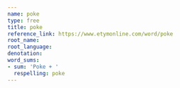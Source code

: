 ```yaml
---
name: poke
type: free
title: poke
reference_link: https://www.etymonline.com/word/poke
root_name: 
root_language: 
denotation: 
word_sums:
- sum: 'Poke + '
  respelling: poke
---
```

